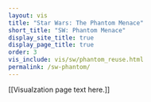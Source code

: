 ```yaml
---
layout: vis
title: "Star Wars: The Phantom Menace"
short_title: "SW: Phantom Menace"
display_site_title: true
display_page_title: true
order: 3
vis_include: vis/sw/phantom_reuse.html
permalink: /sw-phantom/
---
```


[[Visualzation page text here.]]
